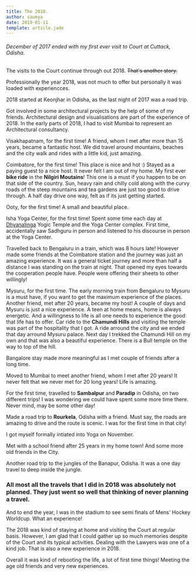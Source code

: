 ```yaml
---
title: The 2018.
author: saumya
date: 2019-01-11
template: article.jade
---
```


###### December of 2017 ended with my first ever visit to Court at Cuttack, Odisha. 

The visits to the Court continue through out 2018. ~~That's another story.~~

Professionally the year 2018, was not much to offer but personally it was loaded with experiencces.

2018 started at Keonjhar in Odisha, as the last night of 2017 was a road trip.

Got involved in some architectural projects by the help of some of my friends. Architectural design and visualisations are part of the experience of 2018. In the early parts of 2018, I had to visit Mumbai to represent an Architectural consultancy.

Visakhapatnam, for the first time! A friend, whom I met after more than 15 years, became a fantastic host. We did travel around mountains, beaches and the city walk and rides with a little kid, just amazing.

Coimbatore, for the first time! This place is nice and hot :) Stayed as a paying guest to a nice host. It never felt I am out of my home. My first ever **bike ride** in the **Nilgiri Moutains**! This one is a must if you happen to be on that side of the country. Sun, heavy rain and chilly cold along with the curvy roads of the steep mountains and tea gardens are just too good to drive through. A half day drive one way, felt as if its just getting started. 

Ooty, for the first time! A small and beautiful place.

Isha Yoga Center, for the first time! Spent some time each day at [Dhyanalinga][dl] Yogic Temple and the Yoga Center complex. First time, accidentally saw Sadhguru in person and listened to his discourse in person at the Yoga Center.

Travelled back to Bengaluru in a train, which was 8 hours late! However made some friends at the Coimbatore station and the journey was just an amazing experience. It was a general ticket journey and more than half a distance I was standing on the train at night. That opened my eyes towards the cooperation people have. People were offering their sheets to other willingly! 

Mysuru, for the first time. The early morning train from Bengaluru to Mysuru is a must have, if you want to get the maximum experience of the places. Another friend, met after 20 years, became my host! A couple of days and Mysuru is just a nice experience. A teen at home means, home is always energetic. And a willingness to life is all one needs to experience the good that life has to offer. Car ride to the **Chamundi Hills** and visiting the temple was part of the hospitality that I got. A ride arround the city and we ended that day arround Mysuru palace. Next day I trekked the Chamundi Hill on my own and that was also a beautiful experience. There is a Bull temple on the way to top of the hill.

Bangalore stay made more meaningful as I met couple of friends after a long time. 

Moved to Mumbai to meet another friend, whom I met after 20 years! It never felt that we never met for 20 long years! Life is amazing.

For the first time, travelled to **Sambalpur** and **Paradip** in Odisha, on two different trips! I was wondering we could have spent some more time there. Never mind, may be some other day!

Made a road trip to **Rourkela**, Odisha with a friend. Must say, the roads are amazing to drive and the route is scenic. I was for the first time in that city!

I got myself formally intiated into Yoga on November.

Met with a school friend after 25 years in my home town! And some more old friends in the City.

Another road trip to the jungles of the Banapur, Odisha. It was a one day travel to deep inside the jungle.

### All most all the travels that I did in 2018 was absolutely not planned. They just went so well that thinking of never planning a travel.

And to end the year, I was in the stadium to see semi finals of Mens' Hockey Worldcup. What an experience!  

The 2018 was kind of staying at home and visiting the Court at regular basis. However, I am glad that I could gather up so much memories despite of the Court and its typical activities. Dealing with the Lawyers was one of a kind job. That is also a new experience in 2018.

Overall it was kind of rebooting the life, a lot of first time things! Meeting the age old friends and very new experiences.







[dl]: https://www.ishafoundation.org/Dhyanalinga-Energy-Center/introduction.isa




